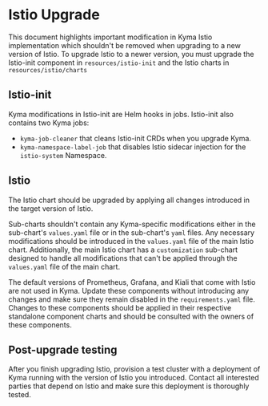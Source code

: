 # Istio Upgrade

This document highlights important modification in Kyma Istio implementation which shouldn't be removed when upgrading to a new version of Istio. 
To upgrade Istio to a newer version, you must upgrade the Istio-init component in `resources/istio-init` and the Istio charts in `resources/istio/charts`

## Istio-init

Kyma modifications in Istio-init are Helm hooks in jobs. Istio-init also contains two Kyma jobs: 
- `kyma-job-cleaner` that cleans Istio-init CRDs when you upgrade Kyma.
- `kyma-namespace-label-job` that disables Istio sidecar injection for the `istio-system` Namespace.

## Istio 

The Istio chart should be upgraded by applying all changes introduced in the target version of Istio.

Sub-charts shouldn't contain any Kyma-specific modifications either in the sub-chart's `values.yaml` file or in the sub-chart's `yaml` files. Any necessary modifications should be introduced in the `values.yaml` file of the main Istio chart. 
Additionally, the main Istio chart has a `customization` sub-chart designed to handle all modifications that can't be applied through the `values.yaml` file of the main chart.  

The default versions of Prometheus, Grafana, and Kiali that come with Istio are not used in Kyma. Update these components without introducing any changes and make sure they remain disabled in the `requirements.yaml` file. Changes to these components should be applied in their respective standalone component charts and should be consulted with the owners of these components.

## Post-upgrade testing

After you finish upgrading Istio, provision a test cluster with a deployment of Kyma running with the version of Istio you introduced. Contact all interested parties that depend on Istio and make sure this deployment is thoroughly tested.